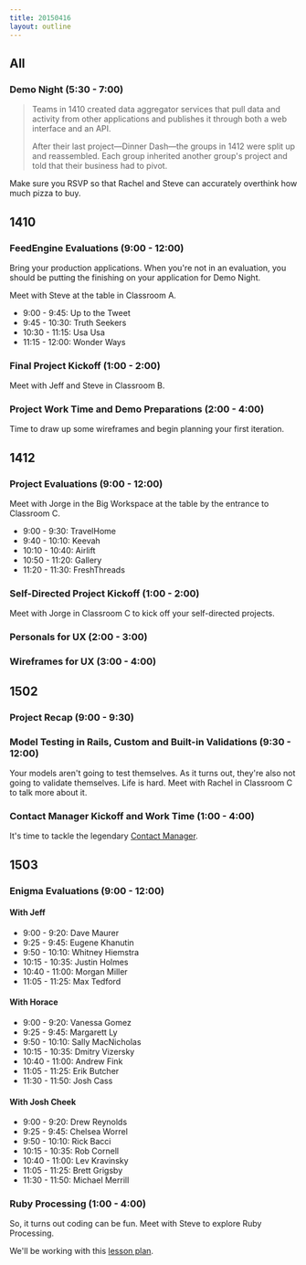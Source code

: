 ```yaml
---
title: 20150416
layout: outline
---
```


## All

### Demo Night (5:30 - 7:00)

> Teams in 1410 created data aggregator services that pull data and activity from other applications and publishes it through both a web interface and an API.
>
> After their last project—Dinner Dash—the groups in 1412 were split up and reassembled. Each group inherited another group's project and told that their business had to pivot.

Make sure you RSVP so that Rachel and Steve can accurately overthink how much pizza to buy.

## 1410

### FeedEngine Evaluations (9:00 - 12:00)

Bring your production applications. When you're not in an evaluation, you should be putting the finishing on your application for Demo Night.

Meet with Steve at the table in Classroom A.

* 9:00 - 9:45: Up to the Tweet
* 9:45 - 10:30: Truth Seekers
* 10:30 - 11:15: Usa Usa
* 11:15 - 12:00: Wonder Ways

### Final Project Kickoff (1:00 - 2:00)

Meet with Jeff and Steve in Classroom B.

### Project Work Time and Demo Preparations (2:00 - 4:00)

Time to draw up some wireframes and begin planning your first iteration.

## 1412

### Project Evaluations (9:00 - 12:00)

Meet with Jorge in the Big Workspace at the table by the entrance to Classroom C.

* 9:00 - 9:30: TravelHome
* 9:40 - 10:10: Keevah
* 10:10 - 10:40: Airlift
* 10:50 - 11:20: Gallery
* 11:20 - 11:30: FreshThreads

### Self-Directed Project Kickoff (1:00 - 2:00)

Meet with Jorge in Classroom C to kick off your self-directed projects.

### Personals for UX (2:00 - 3:00)

### Wireframes for UX (3:00 - 4:00)

## 1502

### Project Recap (9:00 - 9:30)

### Model Testing in Rails, Custom and Built-in Validations (9:30 - 12:00)

Your models aren't going to test themselves. As it turns out, they're also not going to validate themselves. Life is hard. Meet with Rachel in Classroom C to talk more about it.

### Contact Manager Kickoff and Work Time (1:00 - 4:00)

It's time to tackle the legendary [Contact Manager](http://tutorials.jumpstartlab.com/projects/contact_manager.html).

## 1503

### Enigma Evaluations (9:00 - 12:00)

#### With Jeff

* 9:00 - 9:20: Dave Maurer
* 9:25 - 9:45: Eugene Khanutin
* 9:50 - 10:10: Whitney Hiemstra
* 10:15 - 10:35: Justin Holmes
* 10:40 - 11:00: Morgan Miller
* 11:05 - 11:25: Max Tedford

#### With Horace

* 9:00 - 9:20: Vanessa Gomez
* 9:25 - 9:45: Margarett Ly
* 9:50 - 10:10: Sally MacNicholas
* 10:15 - 10:35: Dmitry Vizersky
* 10:40 - 11:00: Andrew Fink
* 11:05 - 11:25: Erik Butcher
* 11:30 - 11:50: Josh Cass

#### With Josh Cheek

* 9:00 - 9:20: Drew Reynolds
* 9:25 - 9:45: Chelsea Worrel
* 9:50 - 10:10: Rick Bacci
* 10:15 - 10:35: Rob Cornell
* 10:40 - 11:00: Lev Kravinsky
* 11:05 - 11:25: Brett Grigsby
* 11:30 - 11:50: Michael Merrill

### Ruby Processing (1:00 - 4:00)

So, it turns out coding can be fun. Meet with Steve to explore Ruby Processing.

We'll be working with this [lesson plan](https://github.com/stevekinney/ruby-processing-session).